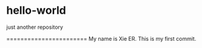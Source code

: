 # hello-world
just another repository

=======================
My name is Xie ER. This is my first commit.
